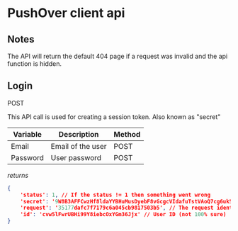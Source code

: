 PushOver client api
=====

## Notes
The API will return the default 404 page if a request was invalid and the api function is hidden. 

## Login
POST

This API call is used for creating a session token. Also known as "secret"

| Variable | Description       | Method |
|----------|-------------------|--------|
| Email    | Email of the user | POST   |
| Password | User password     | POST   |

*returns*
```json
{
    'status': 1, // If the status != 1 then something went wrong
    'secret': '9W8B3AFFCwzHf8ldaYYBHuMusDyebF8vGcgcVIdafuTstVAoQ7cg6uk5P3y9', // The session token
    'request': '35177dafc7f7179c6a045cb9817503b5', // The request identifier
    'id': 'cvw5lFwrUBHi99Y8iebcOxYGm36Jjx' // User ID (not 100% sure)
}
```
